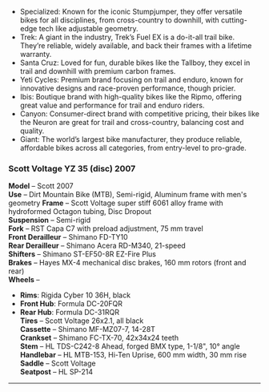 * Specialized: Known for the iconic Stumpjumper, they offer versatile bikes for all disciplines, from cross-country to downhill, with cutting-edge tech like adjustable geometry.
* Trek: A giant in the industry, Trek’s Fuel EX is a do-it-all trail bike. They’re reliable, widely available, and back their frames with a lifetime warranty.
* Santa Cruz: Loved for fun, durable bikes like the Tallboy, they excel in trail and downhill with premium carbon frames.
* Yeti Cycles: Premium brand focusing on trail and enduro, known for innovative designs and race-proven performance, though pricier.
* Ibis: Boutique brand with high-quality bikes like the Ripmo, offering great value and performance for trail and enduro riders.
* Canyon: Consumer-direct brand with competitive pricing, their bikes like the Neuron are great for trail and cross-country, balancing cost and quality.
* Giant: The world’s largest bike manufacturer, they produce reliable, affordable bikes across all categories, from entry-level to pro-grade.

### Scott Voltage YZ 35 (disc) 2007
**Model** – Scott 2007  
**Use** – Dirt Mountain Bike (MTB), Semi-rigid, Aluminum frame with men's geometry
**Frame** – Scott Voltage super stiff 6061 alloy frame with hydroformed Octagon tubing, Disc Dropout  
**Suspension** – Semi-rigid  
**Fork** – RST Capa C7 with preload adjustment, 75 mm travel  
**Front Derailleur** – Shimano FD-TY10  
**Rear Derailleur** – Shimano Acera RD-M340, 21-speed  
**Shifters** – Shimano ST-EF50-8R EZ-Fire Plus  
**Brakes** – Hayes MX-4 mechanical disc brakes, 160 mm rotors (front and rear)  
**Wheels** –  
- **Rims**: Rigida Cyber 10 36H, black  
- **Front Hub**: Formula DC-20FQR  
- **Rear Hub**: Formula DC-31RQR  
**Tires** – Scott Voltage 26x2.1, all black  
**Cassette** – Shimano MF-MZ07-7, 14-28T  
**Crankset** – Shimano FC-TX-70, 42x34x24 teeth  
**Stem** – HL TDS-C242-8 Ahead, forged BMX type, 1-1/8", 10° angle  
**Handlebar** – HL MTB-153, Hi-Ten Uprise, 600 mm width, 30 mm rise  
**Saddle** – Scott Voltage  
**Seatpost** – HL SP-214

---

